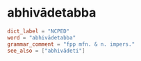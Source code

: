 # abhivādetabba

``` toml
dict_label = "NCPED"
word = "abhivādetabba"
grammar_comment = "fpp mfn. & n. impers."
see_also = ["abhivādeti"]
```

